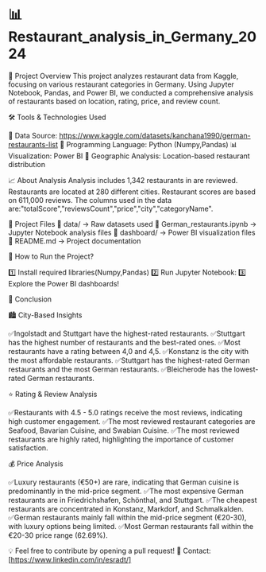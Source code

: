 # 📊 Restaurant_analysis_in_Germany_2024

📌 Project Overview
This project analyzes restaurant data from Kaggle, focusing on various restaurant categories in Germany.
Using Jupyter Notebook, Pandas, and Power BI, we conducted a comprehensive analysis of restaurants based on location, rating, price, and review count.

🛠 Tools & Technologies Used

📂 Data Source: https://www.kaggle.com/datasets/kanchana1990/german-restaurants-list
🐍 Programming Language: Python (Numpy,Pandas)
📊 Visualization: Power BI
📍 Geographic Analysis: Location-based restaurant distribution


📈 About Analysis
Analysis includes 1,342 restaurants in are reviewed. Restaurants are located at 280 different cities. Restaurant scores are based on 611,000 reviews.
The columns used in the data are:"totalScore","reviewsCount","price","city","categoryName".


📌 Project Files
📁 data/ → Raw datasets used
📁 German_restaurants.ipynb → Jupyter Notebook analysis files
📁 dashboard/ → Power BI visualization files
📜 README.md → Project documentation


🚀 How to Run the Project?

1️⃣ Install required libraries(Numpy,Pandas)
2️⃣ Run Jupyter Notebook:
3️⃣ Explore the Power BI dashboards!


📌 Conclusion

🏙️ City-Based Insights

✅Ingolstadt and Stuttgart have the highest-rated restaurants.
✅Stuttgart has the highest number of restaurants and the best-rated ones.
✅Most restaurants have a rating between 4,0 and 4,5.
✅Konstanz is the city with the most affordable restaurants.
✅Stuttgart has the highest-rated German restaurants and the most German restaurants.
✅Bleicherode has the lowest-rated German restaurants.



⭐ Rating & Review Analysis

✅Restaurants with 4.5 - 5.0 ratings receive the most reviews, indicating high customer engagement.
✅The most reviewed restaurant categories are Seafood, Bavarian Cuisine, and Swabian Cuisine.
✅The most reviewed restaurants are highly rated, highlighting the importance of customer satisfaction.


💰 Price Analysis

✅Luxury restaurants (€50+) are rare, indicating that German cuisine is predominantly in the mid-price segment.
✅The most expensive German restaurants are in Friedrichshafen, Schönthal, and Stuttgart.
✅The cheapest restaurants are concentrated in Konstanz, Markdorf, and Schmalkalden.
✅German restaurants mainly fall within the mid-price segment (€20-30), with luxury options being limited.
✅Most German restaurants fall within the €20-30 price range (62.69%).




💡 Feel free to contribute by opening a pull request!
📩 Contact: [https://www.linkedin.com/in/esradt/]
